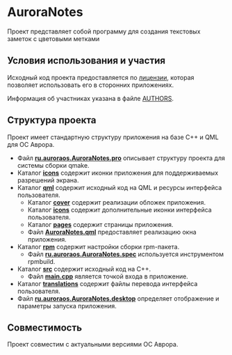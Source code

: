# AuroraNotes

Проект представляет собой программу для создания текстовых заметок с цветовыми метками

## Условия использования и участия

Исходный код проекта предоставляется по [лицензии](LICENSE.BSD-3-CLAUSE.md),
которая позволяет использовать его в сторонних приложениях.

Информация об участниках указана в файле [AUTHORS](AUTHORS.md).

## Структура проекта

Проект имеет стандартную структуру приложения на базе C++ и QML для ОС Аврора.

* Файл **[ru.auroraos.AuroraNotes.pro](ru.auroraos.AuroraNotes.pro)**
        описывает структуру проекта для системы сборки qmake.
* Каталог **[icons](icons)** содержит иконки приложения для поддерживаемых разрешений экрана.
* Каталог **[qml](qml)** содержит исходный код на QML и ресурсы интерфейса пользователя.
    * Каталог **[cover](qml/cover)** содержит реализации обложек приложения.
    * Каталог **[icons](qml/icons)** содержит дополнительные иконки интерфейса пользователя.
    * Каталог **[pages](qml/pages)** содержит страницы приложения.
    * Файл **[AuroraNotes.qml](qml/ru.auroraos.TinyPdfViewer.qml)**
                предоставляет реализацию окна приложения.
* Каталог **[rpm](rpm)** содержит настройки сборки rpm-пакета.
    * Файл **[ru.auroraos.AuroraNotes.spec](rpm/ru.auroraos.AuroraNotes.spec)**
                используется инструментом rpmbuild.
* Каталог **[src](src)** содержит исходный код на C++.
    * Файл **[main.cpp](src/main.cpp)** является точкой входа в приложение.
* Каталог **[translations](translations)** содержит файлы перевода интерфейса пользователя.
* Файл **[ru.auroraos.AuroraNotes.desktop](ru.aurorao.AuroraNotes.desktop)**
        определяет отображение и параметры запуска приложения.
        
## Совместимость

Проект совместим с актуальными версиями ОС Аврора.

